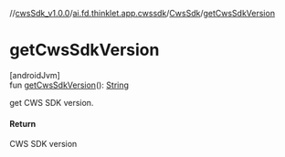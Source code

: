 //[cwsSdk_v1.0.0](../../../index.md)/[ai.fd.thinklet.app.cwssdk](../index.md)/[CwsSdk](index.md)/[getCwsSdkVersion](get-cws-sdk-version.md)

# getCwsSdkVersion

[androidJvm]\
fun [getCwsSdkVersion](get-cws-sdk-version.md)(): [String](https://kotlinlang.org/api/latest/jvm/stdlib/kotlin/-string/index.html)

get CWS SDK version.

#### Return

CWS SDK version
